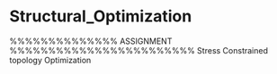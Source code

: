 # Structural_Optimization
%%%%%%%%%%%%%% ASSIGNMENT %%%%%%%%%%%%%%%%%%%%%%%%
Stress Constrained topology Optimization